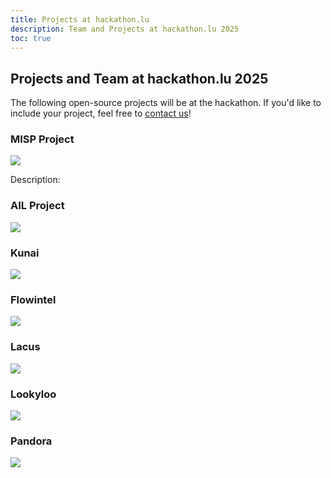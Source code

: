 ```yaml
---
title: Projects at hackathon.lu
description: Team and Projects at hackathon.lu 2025
toc: true
---
```


## Projects and Team at hackathon.lu 2025

The following open-source projects will be at the hackathon. If you'd like to include your project, feel free to [contact us](https://hackathon.lu/practical/)!

### MISP Project

![](/images/projects/misp-logo.png)

Description: 

### AIL Project

![](/images/projects/ail-logo.png)

### Kunai

![](/images/projects/kunai-logo.png)

### Flowintel

![](images/projects/flowintel-logo.png)

### Lacus

![](/images/projects/lacus-logo.png)

### Lookyloo

![](/images/projects/lookyloo-logo.png)

### Pandora

![](/images/projects/pandora-logo.png)
